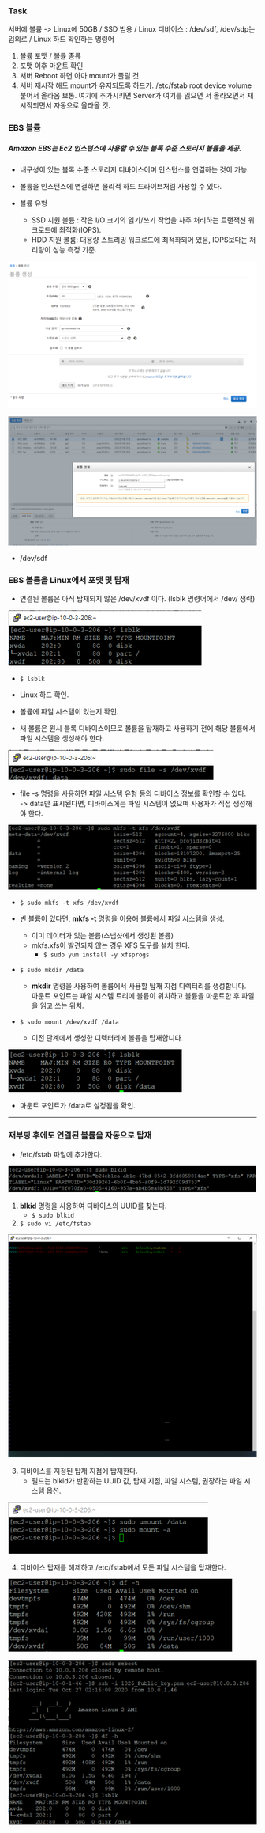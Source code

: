 ### Task

서버에 볼륨 -> Linux에 50GB / SSD 범용 / Linux 디바이스 : /dev/sdf, /dev/sdp는 임의로 / Linux 하드 확인하는 명령어

1. 볼륨 포맷 / 볼륨 종류
2. 포맷 이후 마운트 확인
3. 서버 Reboot 하면 아마 mount가 풀릴 것.
4. 서버 재시작 해도 mount가 유지되도록 하드가.
   /etc/fstab root device volume 붙어서 올라옴 보통. 여기에 추가시키면 Server가 여기를 읽으면 서 올라오면서 재시작되면서 자동으로 올라올 것.

### EBS 볼륨

##### Amazon EBS는 Ec2 인스턴스에 사용할 수 있는 블록 수준 스토리지 볼륨을 제공.

* 내구성이 있는 블록 수준 스토리지 디바이스이며 인스턴스를 연결하는 것이 가능.
* 볼륨을 인스턴스에 연결하면 물리적 하드 드라이브처럼 사용할 수 있다.

* 볼륨 유형
  * SSD 지원 볼륨 : 작은 I/O 크기의 읽기/쓰기 작업을 자주 처리하는 트랜잭션 워크로드에 최적화(IOPS).
  * HDD 지원 볼륨: 대용량 스트리밍 워크로드에 최적화되어 있음, IOPS보다는 처리량이 성능 측정 기준.



![7](img/7.PNG)

![8](img/8.PNG)

* /dev/sdf

### EBS 볼륨을 Linux에서 포맷 및 탑재

* 연결된 볼륨은 아직 탑재되지 않은 /dev/xvdf 이다. (lsblk 명령어에서 /dev/ 생략)

![9](img/9.PNG)

* ``` $ lsblk ```
* Linux 하드 확인.

* 볼륨에 파일 시스템이 있는지 확인. 
* 새 볼륨은 원시 블록 디바이스이므로 볼륨을 탑재하고 사용하기 전에 해당 볼륨에서 파일 시스템을 생성해야 한다.

![10](img/10.PNG)

* file -s 명령을 사용하면 파일 시스템 유형 등의 디바이스 정보를 확인할 수 있다.</br>
  -> data만 표시된다면, 디바이스에는 파일 시스템이 없으며 사용자가 직접 생성해야 한다.

![11](img/11.PNG)

* ``` $ sudo mkfs -t xfs /dev/xvdf ```

* 빈 볼륨이 있다면, **mkfs -t** 명령을 이용해 볼륨에서 파일 시스템을 생성.
  * 이미 데이터가 있는 볼륨(스냅샷에서 생성된 볼륨)
  * mkfs.xfs이 발견되지 않는 경우 XFS 도구를 설치 한다.
    * ``` $ sudo yum install -y xfsprogs ```

* ``` $ sudo mkdir /data ```
  * **mkdir** 명령을 사용하여 볼륨에서 사용할 탑재 지점 디렉터리를 생성합니다.</br>
    마운트 포인트는 파일 시스템 트리에 볼륨이 위치하고 볼륨을 마운트한 후 파일을 읽고 쓰는 위치.
* ``` $ sudo mount /dev/xvdf /data ```
  * 이전 단계에서 생성한 디렉터리에 볼륨을 탑재합니다.

![12](img/12.PNG)

* 마운트 포인트가 /data로 설정됨을 확인.

---

### 재부팅 후에도 연결된 볼륨을 자동으로 탑재

* /etc/fstab 파일에 추가한다.

![13](img/13.PNG)

1. **blkid** 명령을 사용하여 디바이스의 UUID를 찾는다.
   * ``` $ sudo blkid ```
2. ``` $ sudo vi /etc/fstab ```

![14](img/14.PNG)

3. 디바이스를 지정된 탑재 지점에 탑재한다.
   * 필드는 blkid가 반환하는 UUID 값, 탑재 지점, 파일 시스템, 권장하는 파일 시스템 옵션.

![15](img/15.PNG)

4. 디바이스 탑재를 해제하고 /etc/fstab에서 모든 파일 시스템을 탑재한다.

![16](img/16.png)



![17](img/17.PNG)









